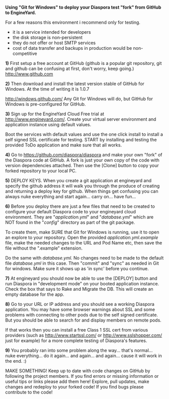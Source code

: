 **Using "Git for Windows" to deploy your Diaspora test "fork" from GitHub to EngineYard.**

For a few reasons this environment i recommend only for testing.
 - it is a service intended for developers 
 - the disk storage is non-persistent
 - they do not offer or host SMTP services
 - cost of data transfer and backups in production would be non-competitive


**1)** First setup a free account at GitHub (github is a popular git repository, git and github can be confusing at first, don't worry, keep going.)
http://www.github.com

**2)** Then download and install the latest version stable of GitHub for Windows. At the time of writing it is 1.0.7

http://windows.github.com/
Any Git for Windows will do, but GitHub for Windows is pre-configured for GitHub.

**3)** Sign up for the EngineYard Cloud Free trial at http://www.engineyard.com/. Create your virtual server environment and application instance using default values.

Boot the services with default values and use the one click install to install a self signed SSL certificate for testing. START by installing and testing the provided ToDo application and make sure that all works.

**4)** Go to https://github.com/diaspora/diaspora and make your own "fork" of the Diaspora code at GitHub. A fork is just your own copy of the code with version dependencies attached. Then use the [Clone] button to copy your forked repository to your local PC.

**5)** DEPLOY KEYS. When you create a git application at engineyard and specify the github address it will walk you through the produce of creating and returning a deploy key for github. When things get confusing you can always nuke everything and start again... carry on... have fun...

**6)** Before you deploy there are just a few files that need to be created to configure your default Diaspora code to your engineyard cloud environment. They are "_application.yml_" and "_database.yml_" which are NOT found in the "_config_" directory as part of the git package. 

To create them, make SURE that Git for Windows is running, use it to open an explore to your repository. Open the provided _application.yml.example_ file, make the needed changes to the URL and Pod Name etc, then save the file  without the ".example" extension.

Do the same with _database.yml._ No changes need to be made to the default file _database.yml_ in this case. Then "commit" and "sync" as needed in Git for windows. Make sure it shows up as 'in sync' before you continue.

**7)** At engineyard you should now be able to use the [DEPLOY] button and run Diaspora in "development mode" on your booted application instance. Check the box that says to Rake and Migrate the DB. This will create an empty database for the app.

**8)** Go to your URL or IP address and you should see a working Diaspora application. You may have some browser warnings about SSL and some problems with connecting to other pods due to the self signed certificate. But you should be able to search for and display members on remote pods.

If that works then you can install a free Class 1 SSL cert from various providers (such as  http://www.startssl.com/ or http://www.sslshopper.com/ just for example) for a more complete testing of Diaspora's features.

**9)** You probably ran into some problem along the way... that's normal... nuke everything... do it again... and again... and again... cause it will work in the end. :)

MAKE SOMETHING! Keep up to date with code changes on GitHub by following the project members. If you find errors or missing information or useful tips or links please add them here! Explore, pull updates, make changes and redeploy to your forked code! If you find bugs please contribute to the code!